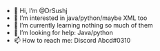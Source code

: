 - 👋 Hi, I’m @DrSushj
- 👀 I’m interested in java/python/maybe XML too
- 🌱 I’m currently learning nothing so much of them 
- 💞️ I’m looking for help: Java/python
- 📫 How to reach me: Discord Abcd#0310

<!---
DrSushj/DrSushj is a ✨ special ✨ repository because its `README.md` (this file) appears on your GitHub profile.
You can click the Preview link to take a look at your changes.
--->
